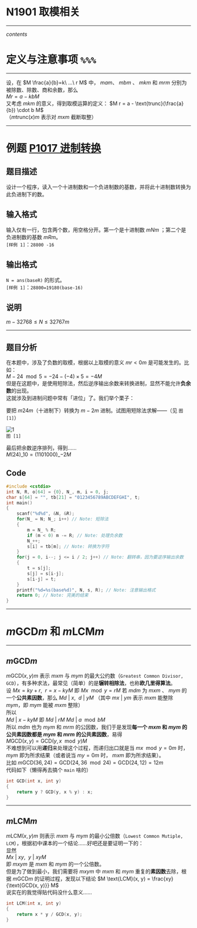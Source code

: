 # N1901 取模相关

---
$contents$

# 定义与注意事项 `%%%`  

---

设，在
$M \frac{a}{b}=k\ ...\ r M$
中， $m a m$、 $m b m$ 、 $m k m$ 和 $m r m$ 分别为被除数、除数、商和余数，那么  
$M r = a - kb M$  
又考虑 $m k m$ 的意义，得到取模运算的定义：
$M r = a - \text{trunc}(\frac{a}{b}) \cdot b M$  
（$m \text{trunc}(x) m$ 表示对 $m x m$ 截断取整）  

---

# 例题 [P1017 进制转换](https://www.luogu.org/problem/P1017)  

## 题目描述
设计一个程序，读入一个十进制数和一个负进制数的基数，并将此十进制数转换为此负进制下的数。

## 输入格式
输入仅有一行，包含两个数，用空格分开。第一个是十进制数 $m N m$ ；第二个是负进制数的基数 $m R m$。  
`[样例 1]`：`28800 -16`

## 输出格式
`N = ans(baseR)` 的形式。  
`[样例 1]`：`28800=19180(base-16)`  

## 说明
$m −32768 \leq N \leq 32767 m$

---

## 题目分析

在本题中，涉及了负数的取模，根据以上取模的意义 $m r < 0 m$ 是可能发生的。比如：  
$M -24 \mod 5 = -24 - (-4) \times 5 = -4 M$  
但是在这题中，是使用短除法，然后逆序输出余数来转换进制，显然不能允许**负余数**的出现。  
这就涉及到进制问题中常有「进位」了。我们举个栗子：  

要把 $m 24 m$（十进制下）转换为 $m -2 m$ 进制。试图用短除法求解——（见 `图[1]`）  

![1](https://s2.ax1x.com/2019/09/16/nRnEon.md.png)  
`图 [1]`


最后把余数逆序排列，得到……  
$M (24)\_{10} = (1101000)\_{-2} M$  

## Code
```cpp
#include <cstdio>
int N, R, o[64] = {0}, N_, m, i = 0, j;
char s[64] = "", tb[21] = "0123456789ABCDEFGHI", t;
int main()
{
	scanf("%d%d", &N, &R);
	for(N_ = N; N_; i++) // Note: 短除法
	{
		m = N_ % R;
		if (m < 0) m -= R; // Note: 处理负余数
		N_++;
		s[i] = tb[m]; // Note: 转换为字符
	}
	for(j = 0, i--; j <= i / 2; j++) // Note: 翻转串，因为要逆序输出余数
	{
		t = s[j];
		s[j] = s[i-j];
		s[i-j] = t;
	}
	printf("%d=%s(base%d)", N, s, R); // Note: 注意输出格式
	return 0; // Note: 完美的结束
} 
```

---

# $m \text{GCD} m$ 和 $m \text{LCM} m$  

---

## $m \text{GCD} m$
$m \text{GCD}(x, y) m$ 表示 $m x m$ 与 $m y m$ 的最大公约数（`Greatest Common Divisor, GCD`），有多种求法，最常见（简单）的是**辗转相除法**，也称**欧几里得算法**。  
设
$M x = ky + r,\ \ r = x - ky M$
即
$M x \mod y = r M$
若 $m d m$ 为 $m x m$ 、 $m y m$ 的一个**公共素因数**，那么
$M d\ |\ x,\ \ d\ |\ y M$
（其中 $m x\ |\ y m$ 表示 $m x m$ 能整除 $m y m$，即 $m y m$ 能被 $m x m$ 整除）  
所以  
$M d\ |\ x - ky M$
即
$M d\ |\ r M$
$M d\ |\ a \mod b M$  
所以 $m d m$ 也为 $m y m$ 和 $m r m$ 的公因数，我们于是发现**每一个 $m x m$ 和 $m y m$ 的公共素因数都是 $m y m$ 和 $m r m$ 的公共素因数**，易得   
$M \text{GCD}(x, y) = \text{GCD}(y, x \mod y) M$  
不难想到可以用**递归**来处理这个过程，而递归出口就是当 $m x \mod y = 0 m$ 时，$m y m$ 即为所求结果（或者说当 $m y = 0 m$ 时， $m x m$ 即为所求结果）。  
比如 $m \text{GCD}(36, 24) = \text{GCD}(24, 36 \mod 24) = \text{GCD}(24, 12) = 12 m$  
代码如下（懒得再去搞个 `main` 啥的）  
```cpp
int GCD(int x, int y)
{
	return y ? GCD(y, x % y) : x;
}
```

---

## $m \text{LCM} m$  
$m \text{LCM}(x, y) m$ 则表示 $m x m$ 与 $m y m$ 的最小公倍数（`Lowest Common Mutiple, LCM`），根据初中课本的一个结论……好吧还是要证明一下的：  
显然  
$M x\ |\ xy,\ \ y \ |\ xy M$  
即 $m xy m$ 是 $m x m$ 和 $m y m$ 的一个公倍数。  
但是为了做到最小，我们需要将 $m xy m$ 中 $m x m$ 和 $m y m$ 重复的**素因数**去除，根据 $m \text{GCD} m$ 的证明过程，发现以下结论
$M \text{LCM}(x, y) = \frac{xy}{\text{GCD(x, y)}} M$  
说实在的我觉得贴代码没什么意义……  
```cpp
int LCM(int x, int y)
{
	return x * y / GCD(x, y);
}
```